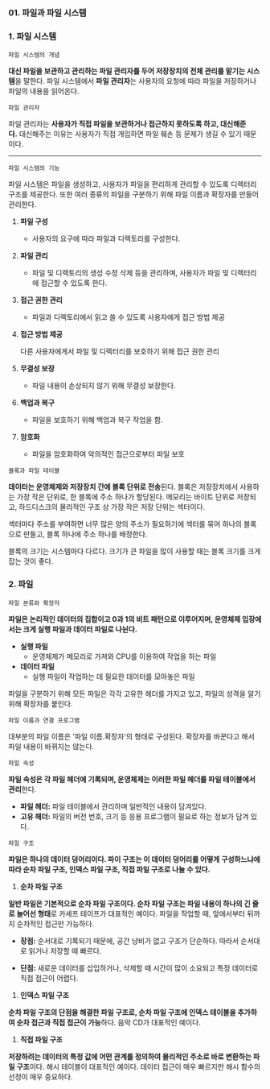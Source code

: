 ### 01. 파일과 파일 시스템

### 1. **파일 시스템**

`파일 시스템의 개념`

**대신 파일을 보관하고 관리하는 파일 관리자를 두어 저장장치의 전체 관리를 맡기는 시스템**을 말한다. 파일 시스템에서 **파일 관리자**는 사용자의 요청에 따라 파일을 저장하거나 파일의 내용을 읽어온다.

`파일 관리자`

파일 관리자는 **사용자가 직접 파일을 보관하거나 접근하지 못하도록 하고, 대신해준다.** 대신해주는 이유는 사용자가 직접 개입하면 파일 훼손 등 문제가 생길 수 있기 때문이다.

---

`파일 시스템의 기능`

파일 시스템은 파일을 생성하고, 사용자가 파일을 편리하게 관리할 수 있도록 디렉터리 구조를 제공한다. 또한 여러 종류의 파일을 구분하기 위해 파일 이름과 확장자를 만들어 관리한다.

1. **파일 구성**
   
   - 사용자의 요구에 따라 파일과 디렉토리를 구성한다.

2. **파일 관리**
   
   - 파일 및 디렉토리의 생성 수정 삭제 등을 관리하며, 사용자가 파일 및 디렉터리에 접근할 수 있도록 한다.

3. **접근 권한 관리**
   
   - 파일과 디렉토리에서 읽고 쓸 수 있도록 사용자에게 접근 방법 제공

4. **접근 방법 제공**
   
   다른 사용자에게서 파일 및 디렉터리를 보호하기 위해 접근 권한 관리

5. **무결성 보장**
   
   - 파일 내용이 손상되지 않기 위해 무결성 보장한다.

6. **백업과 복구**
   
   - 파일을 보호하기 위해 백업과 복구 작업을 함.

7. **암호화**
   
   - 파일을 암호화하여 악의적인 접근으로부터 파일 보호

`블록과 파일 테이블`

**데이터는 운영체제와 저장장치 간에 블록 단위로 전송**된다. 블록은 저장장치에서 사용하는 가장 작은 단위로, 한 블록에 주소 하나가 할당된다. 메모리는 바이트 단위로 저장되고, 하드디스크의 물리적인 구조 상 가장 작은 저장 단위는 섹터이다.

섹터마다 주소를 부여하면 너무 많은 양의 주소가 필요하기에 섹터를 묶어 하나의 블록으로 만들고, 블록 하나에 주소 하나를 배정한다.

블록의 크기는 시스템마다 다르다. 크기가 큰 파일을 많이 사용할 때는 블록 크기를 크게 잡는 것이 좋다.

### 2. 파일

`파일 분류와 확장자`

**파일은 논리적인 데이터의 집합이고 0과 1의 비트 패턴으로 이루어지며, 운영체제 입장에서는 크게 실행 파일과 데이터 파일로 나뉜다.**

- **실행 파일**
  - 운영체제가 메모리로 가져와 CPU를 이용하여 작업을 하는 파일
- **데이터 파일**
  - 실행 파일이 작업하는 데 필요한 데이터를 모아놓은 파일

파일을 구분하기 위해 모든 파일은 각각 고유한 헤더를 가지고 있고, 파일의 성격을 알기 위해 확장자를 붙인다.

`파일 이름과 연결 프로그램`

대부분의 파일 이름은 '파일 이름.확장자'의 형태로 구성된다. 확장자를 바꾼다고 해서 파일 내용이 바뀌지는 않는다.

`파일 속성`

**파일 속성은 각 파일 헤더에 기록되며, 운영체제는 이러한 파일 헤더를 파일 테이블에서 관리**한다.

- **파일 헤더:** 파일 테이블에서 관리하며 일반적인 내용이 담겨있다.
- **고유 헤더:** 파일의 버전 번호, 크기 등 응용 프로그램이 필요로 하는 정보가 담겨 있다.

`파일 구조`

**파일은 하나의 데이터 덩어리이다. 파이 구조는 이 데이터 덩어리를 어떻게 구성하느냐에 따라 순차 파일 구조, 인덱스 파일 구조, 직접 파일 구조로 나눌 수 있다.**

1. **순차 파일 구조**

**일반 파일은 기본적으로 순차 파일 구조이다. 순차 파일 구조는 파일 내용이 하나의 긴 줄로 늘어선 형태**로 카세프 테이프가 대표적인 예이다. 파일을 작업할 때, 앞에서부터 뒤까지 순차적인 접근만 가능하다.

- **장점:** 순서대로 기록되기 때문에, 공간 낭비가 없고 구조가 단순하다. 따라서 순서대로 읽거나 저장할 때 빠르다.

- **단점:** 새로운 데이터를 삽입하거나, 삭제할 때 시간이 많이 소요되고 특정 데이터로 직접 접근이 어렵다.
1. **인덱스 파일 구조**

**순차 파일 구조의 단점을 해결한 파일 구조로, 순차 파일 구조에 인덱스 테이블을 추가하여 순차 접근과 직접 접근이 가능**하다. 음악 CD가 대표적인 예이다.

1. **직접 파일 구조**

**저장하려는 데이터의 특정 값에 어떤 관계를 정의하여 물리적인 주소로 바로 변환하는 파일 구조**이다. 해시 테이블이 대표적인 예이다. 데이터 접근이 매우 빠르지만 해시 함수의 선정이 매우 중요하다.
